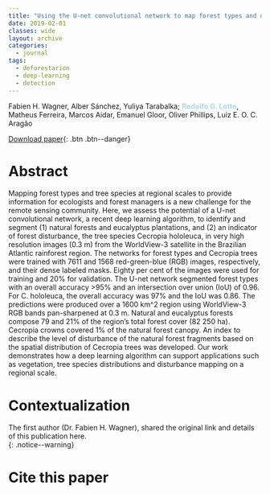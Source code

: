 ```yaml
---
title: "Using the U-net convolutional network to map forest types and disturbance in the Atlantic rainforest with very high resolution images"
date: 2019-02-01
classes: wide
layout: archive
categories:
  - journal
tags:
  - deforestarion
  - deep-learning
  - detection 
---
```

Fabien H. Wagner, Alber Sánchez, Yuliya Tarabalka; <span style="color:lightblue">**Rodolfo G. Lotte**</span>, Matheus Ferreira, Marcos Aidar, Emanuel Gloor, Oliver Phillips, Luiz E. O. C. Aragão

[<i class='fas fa-file-download'></i> Download paper](https://rdcu.be/bpGGH){: .btn .btn--danger}

Abstract
=======
<h-abstract>Mapping forest types and tree species at regional scales to provide information for ecologists and forest managers is a new challenge for the remote sensing
community. Here, we assess the potential of a U-net convolutional network, a recent deep learning algorithm, to identify and segment (1) natural forests and eucalyptus plantations, and (2) an indicator of forest disturbance, the tree species Cecropia hololeuca, in very high resolution images (0.3 m) from the WorldView-3 satellite in the Brazilian Atlantic rainforest region. The networks for forest types and Cecropia trees were trained with 7611 and 1568 red-green-blue (RGB) images, respectively, and their dense labeled masks. Eighty per cent of the images were used for training and 20% for validation. The U-net network segmented forest types with an overall accuracy >95% and an intersection over union (IoU) of 0.96. For C. hololeuca, the overall accuracy was 97% and the IoU was 0.86. The predictions were produced over a 1600 km^2 region using WorldView-3 RGB bands pan-sharpened at 0.3 m. Natural and eucalyptus forests compose 79 and 21% of the region’s total forest cover (82 250 ha). Cecropia crowns covered 1% of the natural forest canopy. An index to describe the level of disturbance of the natural forest fragments based on the spatial distribution of Cecropia trees was developed. Our work demonstrates how a deep learning algorithm can support applications such as vegetation, tree species distributions and disturbance mapping on a regional scale.</h-abstract>

Contextualization
======

The first author (Dr. Fabien H. Wagner), shared the original link and details of this publication here.  
{: .notice--warning}

Cite this paper
======
```latex

```